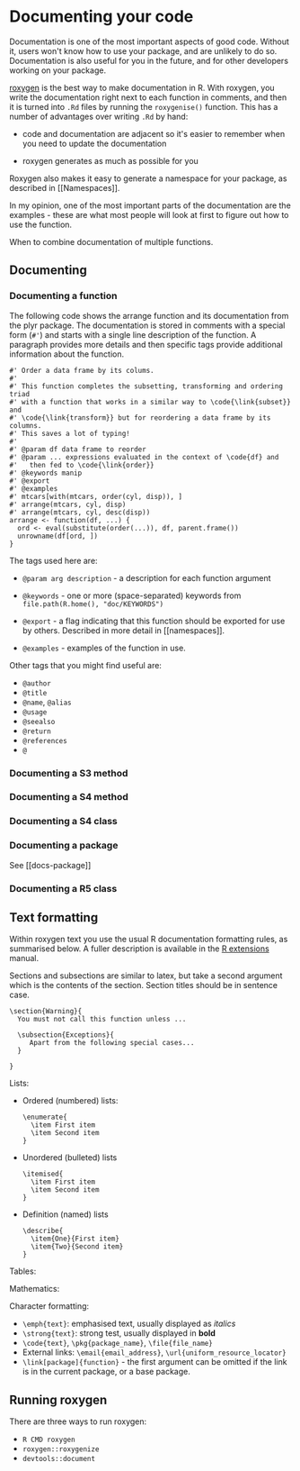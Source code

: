 # Documenting your code

Documentation is one of the most important aspects of good code. Without it, users won't know how to use your package, and are unlikely to do so. Documentation is also useful for you in the future, and for other developers working on your package.

[roxygen](http://roxygen.org/) is the best way to make documentation in R. With roxygen, you write the documentation right next to each function in comments, and then it is turned into `.Rd` files by running the `roxygenise()` function. This has a number of advantages over writing `.Rd` by hand:

* code and documentation are adjacent so it's easier to remember when you 
  need to update the documentation

* roxygen generates as much as possible for you

Roxygen also makes it easy to generate a namespace for your package, as described in [[Namespaces]].

In my opinion, one of the most important parts of the documentation are the examples - these are what most people will look at first to figure out how to use the function.

When to combine documentation of multiple functions.

## Documenting

### Documenting a function

The following code shows the arrange function and its documentation from the plyr package.  The documentation is stored in comments with a special form (`#'`) and starts with a single line description of the function.  A paragraph provides more details and then specific tags provide additional information about the function.

    #' Order a data frame by its colums.
    #'
    #' This function completes the subsetting, transforming and ordering triad
    #' with a function that works in a similar way to \code{\link{subset}} and 
    #' \code{\link{transform}} but for reordering a data frame by its columns.
    #' This saves a lot of typing!
    #'
    #' @param df data frame to reorder
    #' @param ... expressions evaluated in the context of \code{df} and 
    #'   then fed to \code{\link{order}}
    #' @keywords manip
    #' @export
    #' @examples
    #' mtcars[with(mtcars, order(cyl, disp)), ]
    #' arrange(mtcars, cyl, disp)
    #' arrange(mtcars, cyl, desc(disp))
    arrange <- function(df, ...) {
      ord <- eval(substitute(order(...)), df, parent.frame())
      unrowname(df[ord, ])
    }

The tags used here are:

* `@param arg description` - a description for each function argument

* `@keywords` - one or more (space-separated) keywords from
  `file.path(R.home(), "doc/KEYWORDS")`

* `@export` - a flag indicating that this function should be exported for use
  by others. Described in more detail in [[namespaces]].

* `@examples` - examples of the function in use.

Other tags that you might find useful are:

* `@author`
* `@title`
* `@name`, `@alias`
* `@usage`
* `@seealso`
* `@return`
* `@references`
* `@`

### Documenting a S3 method

### Documenting a S4 method

### Documenting a S4 class

### Documenting a package

See [[docs-package]]

### Documenting a R5 class

## Text formatting 

Within roxygen text you use the usual R documentation formatting rules, as summarised below. A fuller description is available in the [R extensions](http://cran.r-project.org/doc/manuals/R-exts.html#Sectioning) manual.

Sections and subsections are similar to latex, but take a second argument which is the contents of the section. Section titles should be in sentence case.

    \section{Warning}{
      You must not call this function unless ...
      
      \subsection{Exceptions}{
         Apart from the following special cases...
      }
      
    }

Lists:

  * Ordered (numbered) lists:
  
        \enumerate{
          \item First item
          \item Second item
        }
        
  * Unordered (bulleted) lists

        \itemised{
          \item First item
          \item Second item
        }
        
  * Definition (named) lists

        \describe{
          \item{One}{First item}
          \item{Two}{Second item}
        }

Tables:

Mathematics:

Character formatting:

 * `\emph{text}`: emphasised text, usually displayed as _italics_
 * `\strong{text}`: strong test, usually displayed in __bold__
 * `\code{text}`, `\pkg{package_name}`, `\file{file_name}`
 * External links: `\email{email_address}`, `\url{uniform_resource_locator}`
 * `\link[package]{function}` - the first argument can be omitted if the link
    is in the current package, or a base package.


## Running roxygen

There are three ways to run roxygen:

  * `R CMD roxygen`
  * `roxygen::roxygenize`
  * `devtools::document`